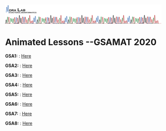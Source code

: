 <img src="https://github.com/mora-lab/mora-lab.github.io/blob/master/picture/MORALAB_Banner.png">

# Animated Lessons --GSAMAT 2020

**GSA1:** : [Here](https://github.com/gsa-central/animations/tree/main/GSAMAT2020/GSA1.mp4)

**GSA2:** : [Here](https://github.com/gsa-central/animations/tree/main/GSAMAT2020/GSA2.mp4)

**GSA3:** : [Here](https://github.com/gsa-central/animations/tree/main/GSAMAT2020/GSA3.mp4)

**GSA4:** : [Here](https://github.com/gsa-central/animations/tree/main/GSAMAT2020/GSA4.mp4)

**GSA5:** : [Here](https://github.com/gsa-central/animations/tree/main/GSAMAT2020/GSA5.mp4)

**GSA6:** : [Here](https://github.com/gsa-central/animations/tree/main/GSAMAT2020/GSA6.mp4)

**GSA7:** : [Here](https://github.com/gsa-central/animations/tree/main/GSAMAT2020/GSA7.mp4)

**GSA8:** : [Here](https://github.com/gsa-central/animations/tree/main/GSAMAT2020/GSA8.mp4)
